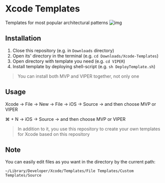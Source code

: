 # Xcode Templates 
Templates for most popular architectural patterns
<img alt="img" src="https://user-images.githubusercontent.com/60363270/179457060-0480c9c8-5de4-4eda-bfb9-c6192a192b7e.png">

## Installation
1. Close this repository (e.g. in `Downloads` directory)
2. Open its' directory in the terminal (e.g. `cd Downloads/Xcode-Templates`)
3. Open directory with template you need (e.g. `cd VIPER`)
4. Install template by deploying shell-script (e.g. `sh DeployTemplate.sh`)

> You can install both MVP and VIPER together, not only one

## Usage
Xcode -> File -> New -> File -> iOS -> Source -> and then choose MVP or VIPER

⌘ + N -> iOS -> Source -> and then choose MVP or VIPER

> In addition to it, you use this repository to create your own templates for Xcode based on this repository

## Note
You can easily edit files as you want in the directory by the current path:
```
~/Library/Developer/Xcode/Templates/File Templates/Custom Templates/Source
```
